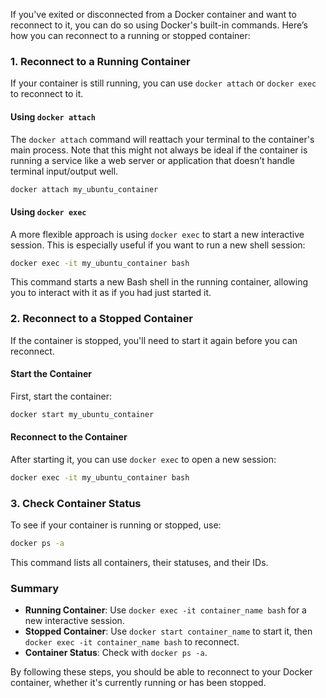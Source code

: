 If you've exited or disconnected from a Docker container and want to reconnect to it, you can do so using Docker's built-in commands. Here’s how you can reconnect to a running or stopped container:

### 1. **Reconnect to a Running Container**

If your container is still running, you can use `docker attach` or `docker exec` to reconnect to it.

#### Using `docker attach`

The `docker attach` command will reattach your terminal to the container's main process. Note that this might not always be ideal if the container is running a service like a web server or application that doesn’t handle terminal input/output well.

```bash
docker attach my_ubuntu_container
```

#### Using `docker exec`

A more flexible approach is using `docker exec` to start a new interactive session. This is especially useful if you want to run a new shell session:

```bash
docker exec -it my_ubuntu_container bash
```

This command starts a new Bash shell in the running container, allowing you to interact with it as if you had just started it.

### 2. **Reconnect to a Stopped Container**

If the container is stopped, you'll need to start it again before you can reconnect.

#### Start the Container

First, start the container:

```bash
docker start my_ubuntu_container
```

#### Reconnect to the Container

After starting it, you can use `docker exec` to open a new session:

```bash
docker exec -it my_ubuntu_container bash
```

### 3. **Check Container Status**

To see if your container is running or stopped, use:

```bash
docker ps -a
```

This command lists all containers, their statuses, and their IDs.

### Summary

- **Running Container**: Use `docker exec -it container_name bash` for a new interactive session.
- **Stopped Container**: Use `docker start container_name` to start it, then `docker exec -it container_name bash` to reconnect.
- **Container Status**: Check with `docker ps -a`.

By following these steps, you should be able to reconnect to your Docker container, whether it's currently running or has been stopped.
